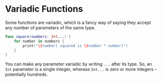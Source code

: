 # Variadic Functions

Some functions are variadic, which is a fancy way of saying they accept any number of parameters of the same type.

```swift
func square(numbers: Int...) {
    for number in numbers {
        print("\(number) squared is \(number * number)")
    }
}
```

You can make any parameter variadic by writing `...` after its type. So, an `Int` parameter is a single integer, whereas `Int...` is zero or more integers – potentially hundreds.